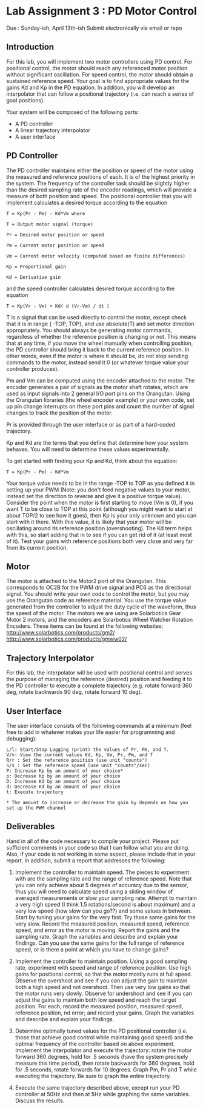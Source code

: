 
Lab Assignment 3 : PD Motor Control
===================================
Due : Sunday-ish, April 13th-ish
Submit electronically via email or repo
 
Introduction
------------
For this lab, you will implement two motor controllers using PD control. For positional control, the motor should reach any referenced motor position without significant oscillation. For speed control, the motor should obtain a sustained reference speed. Your goal is to find appropriate values for the gains Kd and Kp in the PD equation. In addition, you will develop an interpolator that can follow a positional trajectory (i.e. can reach a series of goal positions).

Your system will be composed of the following parts:

* A PD controller
* A linear trajectory interpolator
* A user interface


PD Controller
-------------
The PD controller maintains either the position or speed of the motor using the measured and reference positions of each. It is of the highest priority in the system. The frequency of the controller task should be slightly higher than the desired sampling rate of the encoder readings, which will provide a measure of both position and speed. The positional controller that you will implement calculates a desired torque according to the equation

    T = Kp(Pr - Pm) - Kd*Vm where

    T = Output motor signal (torque)

    Pr = Desired motor position or speed

    Pm = Current motor position or speed

    Vm = Current motor velocity (computed based on finite differences)

    Kp = Proportional gain

    Kd = Derivative gain

and the speed controller calculates desired torque according to the equation

    T = Kp(Vr - Vm) + Kd( d (Vr-Vm) / dt )

T is a signal that can be used directly to control the motor, except check that it is in range { -TOP, TOP}, and use absolute(T) and set motor direction appropriately. You should always be generating motor commands, regardless of whether the reference position is changing or not. This means that at any time, if you move the wheel manually when controlling position, the PD controller should bring it back to the current reference position. In other words, even if the motor is where it should be, do not stop sending commands to the motor, instead send it 0 (or whatever torque value your controller produces).

Pm and Vm can be computed using the encoder attached to the motor. The encoder generates a pair of signals as the motor shaft rotates, which are used as input signals into 2 general I/O port pins on the Orangutan. Using the Orangutan libraries (the wheel encoder example) or your own code, set up pin change interrupts on these port pins and count the number of signal changes to track the position of the motor.

Pr is provided through the user interface or as part of a hard-coded trajectory.

Kp and Kd are the terms that you define that determine how your system behaves. You will need to determine these values experimentally. 

To get started with finding your Kp and Kd, think about the equation:

    T = Kp(Pr - Pm) - Kd*Vm

Your torque value needs to be in the range -TOP to TOP as you defined it in setting up your PWM (Note: you don't feed negative values to your motor, instead set the direction to reverse and give it a positive torque value). Consider the point when the motor is first starting to move (Vm is 0), if you want T to be close to TOP at this point (although you might want to start at about TOP/2 to see how it goes), then Kp is your only unknown and you can start with it there. With this value, it is likely that your motor will be oscillating around its reference position (overshooting). The Kd term helps with this, so start adding that in to see if you can get rid of it (at least most of it). Test your gains with reference positions both very close and very far from its current position.

Motor
-----
The motor is attached to the Motor2 port of the Orangutan. This corresponds to OC2B for the PWM drive signal and PC6 as the directional signal. You should write your own code to control the motor, but you may use the Orangutan code as reference material. You use the torque value generated from the controller to adjust the duty cycle of the waveform, thus the speed of the motor. The motors we are using are Solarbotics Gear Motor 2 motors, and the encoders are Solarbotics Wheel Watcher Rotation Encoders. These items can be found at the following websites: http://www.solarbotics.com/products/gm2/ http://www.solarbotics.com/products/gmww02/

Trajectory Interpolator
-----------------------
For this lab, the interpolator will be used with positional control and serves the purpose of managing the reference (desired) position and feeding it to the PD controller to execute a complete trajectory (e.g. rotate forward 360 deg, rotate backwards 90 deg, rotate forward 10 deg).

User Interface
--------------
The user interface consists of the following commands at a minimum (feel free to add in whatever makes your life easier for programming and debugging):

    L/l: Start/Stop Logging (print) the values of Pr, Pm, and T.
    V/v: View the current values Kd, Kp, Vm, Pr, Pm, and T
    R/r : Set the reference position (use unit "counts")
    S/s : Set the reference speed (use unit "counts"/sec)
    P: Increase Kp by an amount of your choice*
    p: Decrease Kp by an amount of your choice
    D: Increase Kd by an amount of your choice
    d: Decrease Kd by an amount of your choice
    t: Execute trajectory
	  
	* The amount to increase or decrease the gain by depends on how you set up the PWM channel


Deliverables
------------
Hand in all of the code necessary to compile your project. Please put sufficient comments in your code so that I can follow what you are doing. Also, if your code is not working in some aspect, please include that in your report. In addition, submit a report that addresses the following:

1. Implement the controller to maintain speed. The pieces to experiment with are the sampling rate and the range of reference speed. Note that you can only achieve about 5 degrees of accuracy due to the sensor, thus you will need to calculate speed using a sliding window of averaged measurements or slow your sampling rate. Attempt to maintain a very high speed (I think 1.5 rotations/second is about maximum) and a very low speed (how slow can you go??) and some values in between. Start by tuning your gains for the very fast. Try those same gains for the very slow. Record the measured position, measured speed, reference speed, and error as the motor is moving. Report the gains and the sampling rate. Graph the variables and describe and explain your findings. Can you use the same gains for the full range of reference speed, or is there a point at which you have to change gains?

2. Implement the controller to maintain position. Using a good sampling rate, experiment with speed and range of reference position. Use high gains for positional control, so that the motor mostly runs at full speed. Observe the overshoot and see if you can adjust the gain to maintain both a high speed and not overshoot. Then use very low gains so that the motor runs very slowly. Observe for undershoot and see if you can adjust the gains to maintain both low speed and reach the target position. For each, record the measured position, measured speed, reference position, nd error; and record your gains. Graph the variables and describe and explain your findings.

3. Determine optimally tuned values for the PD positional controller (i.e. those that achieve good control while maintaining good speed) and the optimal frequency of the controller based on above experiment. Implement the interpolator and execute the trajectory: rotate the motor forward 360 degrees, hold for .5 seconds (have the system precisely measure this time period), then rotate backwards for 360 degrees, hold for .5 seconds, rotate forwards for 10 degrees. Graph Pm, Pr and T while executing the trajectory. Be sure to graph the entire trajectory.

4. Execute the same trajectory described above, except run your PD controller at 50Hz and then at 5Hz while graphing the same variables. Discuss the results.
